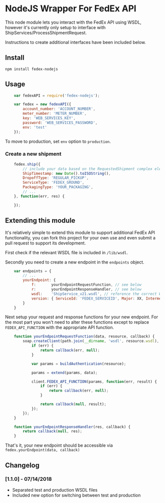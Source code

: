 # NodeJS Wrapper For FedEx API

This node module lets you interact with the FedEx API using WSDL, however it's currently only setup to interface with ShipServices/ProcessShipmentRequest.

Instructions to create additional interfaces have been included below.

## Install

`npm install fedex-nodejs`

## Usage

```js
    var fedexAPI = require('fedex-nodejs');

    var fedex = new fedexAPI({
        account_number: 'ACCOUNT_NUMBER',
        meter_number: 'METER_NUMBER',
        key: 'WEB_SERVICES_KEY',
        password: 'WEB_SERVICES_PASSWORD',
        env: 'test'
    });
```

To move to production, set `env` option to `production`.

### Create a new shipment

```js
    fedex.ship({
        // include your data based on the RequestedShipment complex element (see FedEx Ship Service documentation)
        ShipTimestamp: new Date().toISOString(),
        DropoffType: 'REGULAR_PICKUP',
        ServiceType: 'FEDEX_GROUND',
        PackagingType: 'YOUR_PACKAGING',
        // ...
    }, function(err, res) {

    });
```

## Extending this module

It's relatively simple to extend this module to support additional FedEx API functionality, you can fork this project for your own use and even submit a pull request to support its development.

First check if the relevant WSDL file is included in `/lib/wsdl`.

Secondly you need to create a new endpoint in the `endpoints` object.

```js
    var endpoints = {
        // ...
        yourEndpoint: {
            f:       yourEndpointRequestFunction, // see below
            r:       yourEndpointResponseHandler, // see below
            wsdl:    'ShipService_v21.wsdl', // reference the correct WSDL
            version: { ServiceId: 'FEDEX_SERVICEID', Major: XX, Intermediate: X, Minor: X } // set as per FedEx API
        }
    }
```

Next setup your request and response functions for your new endpoint. For the most part you won't need to alter these functions except to replace `FEDEX_API_FUNCTION` with the appropriate API function.

```js
    function yourEndpointRequestFunction(data, resource, callback) {
        soap.createClient(path.join(__dirname, 'wsdl', resource.wsdl), function(err, client) {
            if (err) {
                return callback(err, null);
            }

            var params = buildAuthentication(resource);

            params = extend(params, data);

            client.FEDEX_API_FUNCTION(params, function(err, result) {
                if (err) {
                    return callback(err, null);
                }

                return callback(null, result);
            });
        });
    }

    function yourEndpointResponseHandler(res, callback) {
        return callback(null, res);
    }
```

That's it, your new endpoint should be accessible via `fedex.yourEndpoint(data, callback)`

## Changelog

### [1.1.0] - 07/14/2018
- Separated test and production WSDL files
- Included new option for switching between test and production